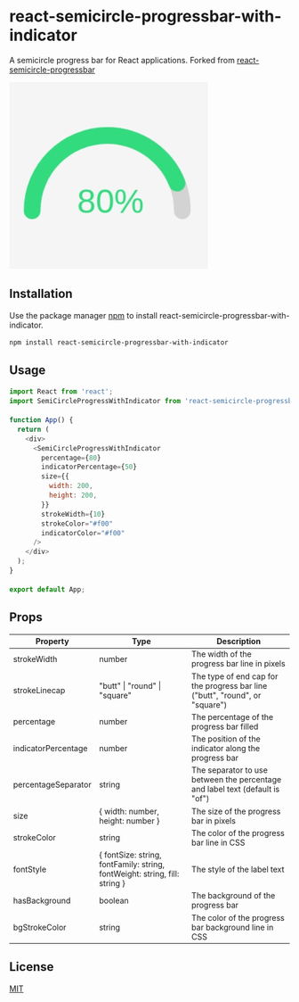 # react-semicircle-progressbar-with-indicator

A semicircle progress bar for React applications.
Forked from [react-semicircle-progressbar](https://github.com/4emcos/react-semicircle-progressbar)

![alt text](https://raw.githubusercontent.com/4emcos/react-semicircle-progressbar/main/assets/example.jpg)

## Installation

Use the package manager [npm](https://www.npmjs.com/) to install react-semicircle-progressbar-with-indicator.

```bash
npm install react-semicircle-progressbar-with-indicator
```

## Usage

```javascript
import React from 'react';
import SemiCircleProgressWithIndicator from 'react-semicircle-progressbar-with-indicator';

function App() {
  return (
    <div>
      <SemiCircleProgressWithIndicator
        percentage={80}
        indicatorPercentage={50}
        size={{
          width: 200,
          height: 200,
        }}
        strokeWidth={10}
        strokeColor="#f00"
        indicatorColor="#f00"
      />
    </div>
  );
}

export default App;
```


## Props

| Property            | Type                                                                       | Description                                                                  |
|---------------------|----------------------------------------------------------------------------|------------------------------------------------------------------------------|
| strokeWidth         | number                                                                     | The width of the progress bar line in pixels                                 |
| strokeLinecap       | "butt" &#124; "round" &#124; "square"                                      | The type of end cap for the progress bar line ("butt", "round", or "square") |
| percentage          | number                                                                     | The percentage of the progress bar filled                                    |
| indicatorPercentage | number                                                                     | The position of the indicator along the progress bar                         |
| percentageSeparator | string                                                                     | The separator to use between the percentage and label text (default is "of") |
| size                | { width: number, height: number }                                          | The size of the progress bar in pixels                                       |
| strokeColor         | string                                                                     | The color of the progress bar line in CSS                                    |
| fontStyle           | { fontSize: string, fontFamily: string, fontWeight: string, fill: string } | The style of the label text                                                  |
| hasBackground       | boolean                                                                    | The background of the progress bar                                           |
| bgStrokeColor       | string                                                                     | The color of the progress bar background line in CSS                         |

## License
[MIT](https://choosealicense.com/licenses/mit/)